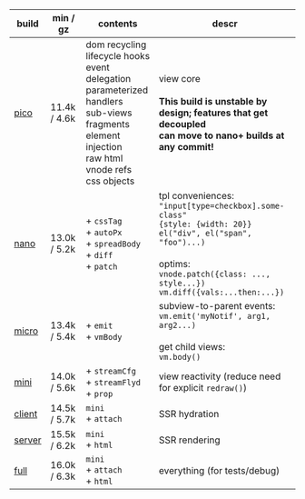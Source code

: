 | build       | min / gz     | contents                                                                                                                                                               | descr                                                                                                                                                                                                            |
| ----------- | ------------ | ---------------------------------------------------------------------------------------------------------------------------------------------------------------------- | ---------------------------------------------------------------------------------------------------------------------------------------------------------------------------------------------------------------- |
| [pico][1]   | 11.4k / 4.6k | dom recycling<br>lifecycle hooks<br>event delegation<br>parameterized handlers<br>sub-views<br>fragments<br>element injection<br>raw html<br>vnode refs<br>css objects | view core<br><br>**This build is unstable by design; features that get decoupled<br>can move to nano+ builds at any commit!**                                                                                    |
| [nano][2]   | 13.0k / 5.2k | + `cssTag`<br>+ `autoPx`<br>+ `spreadBody`<br>+ `diff`<br>+ `patch`<br>                                                                                                | tpl conveniences:<br>`"input[type=checkbox].some-class"`<br>`{style: {width: 20}}`<br>`el("div", el("span", "foo")...)`<br><br>optims:<br>`vnode.patch({class: ..., style...})`<br>`vm.diff({vals:...then:...})` |
| [micro][3]  | 13.4k / 5.4k | + `emit`<br> + `vmBody`<br>                                                                                                                                            | subview-to-parent events:<br>`vm.emit('myNotif', arg1, arg2...)`<br><br>get child views:<br>`vm.body()`                                                                                                          |
| [mini][4]   | 14.0k / 5.6k | + `streamCfg`<br> + `streamFlyd`<br> + `prop`<br>                                                                                                                      | view reactivity (reduce need for explicit `redraw()`)                                                                                                                                                            |
| [client][5] | 14.5k / 5.7k | `mini`<br> + `attach`<br>                                                                                                                                              | SSR hydration                                                                                                                                                                                                    |
| [server][6] | 15.5k / 6.2k | `mini`<br> + `html`<br>                                                                                                                                                | SSR rendering                                                                                                                                                                                                    |
| [full][7]   | 16.0k / 6.3k | `mini`<br> + `attach`<br> + `html`<br>                                                                                                                                 | everything (for tests/debug)                                                                                                                                                                                     |

[1]: https://github.com/leeoniya/domvm/blob/2.x-dev/dist/pico/domvm.pico.min.js
[2]: https://github.com/leeoniya/domvm/blob/2.x-dev/dist/nano/domvm.nano.min.js
[3]: https://github.com/leeoniya/domvm/blob/2.x-dev/dist/micro/domvm.micro.min.js
[4]: https://github.com/leeoniya/domvm/blob/2.x-dev/dist/mini/domvm.mini.min.js
[5]: https://github.com/leeoniya/domvm/blob/2.x-dev/dist/client/domvm.client.min.js
[6]: https://github.com/leeoniya/domvm/blob/2.x-dev/dist/server/domvm.server.min.js
[7]: https://github.com/leeoniya/domvm/blob/2.x-dev/dist/full/domvm.full.min.js